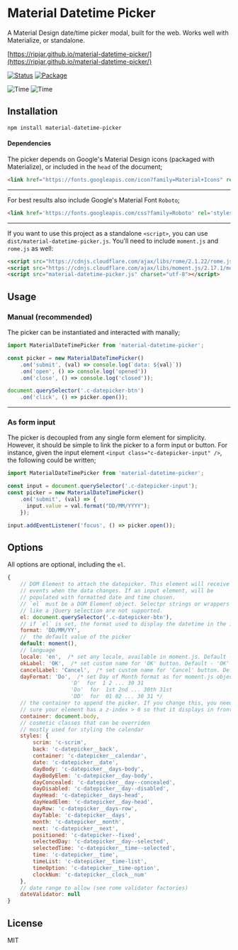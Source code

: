 # Material Datetime Picker 

A Material Design date/time picker modal, built for the web. Works well with Materialize, or standalone.

[https://ripjar.github.io/material-datetime-picker/](https://ripjar.github.io/material-datetime-picker/)

[![Status][status]](https://travis-ci.org/ripjar/material-datetime-picker) 
[![Package][npm]](https://www.npmjs.com/package/material-datetime-picker)

![Time][date] ![Time][time]

## Installation

```
npm install material-datetime-picker
```

#### Dependencies

The picker depends on Google's Material Design icons (packaged with Materialize), or included in the `head` of the document;

```html
<link href="https://fonts.googleapis.com/icon?family=Material+Icons" rel="stylesheet">
```

--- 

For best results also include Google's Material Font `Roboto`;

```html
<link href='https://fonts.googleapis.com/css?family=Roboto' rel='stylesheet' type='text/css'>
```

---

If you want to use this project as a standalone `<script>`, you can use  `dist/material-datetime-picker.js`. You'll need to include `moment.js` and `rome.js` as well:


```html
<script src="https://cdnjs.cloudflare.com/ajax/libs/rome/2.1.22/rome.js"></script>
<script src="https://cdnjs.cloudflare.com/ajax/libs/moment.js/2.17.1/moment.js"></script>
<script src="material-datetime-picker.js" charset="utf-8"></script>
```

## Usage

### Manual (recommended)

The picker can be instantiated and interacted with manally;
    
```javascript
import MaterialDateTimePicker from 'material-datetime-picker';

const picker = new MaterialDateTimePicker()
    .on('submit', (val) => console.log(`data: ${val}`))
    .on('open', () => console.log('opened'))
    .on('close', () => console.log('closed'));

document.querySelector('.c-datepicker-btn')
    .on('click', () => picker.open());        
```

---

### As form input

The picker is decoupled from any single form element for simplicity. However, it should be simple to link the picker to a form input or button. For instance, given the input element `<input class="c-datepicker-input" />`, the following could be written;
    
```javascript
import MaterialDateTimePicker from 'material-datetime-picker';

const input = document.querySelector('.c-datepicker-input');
const picker = new MaterialDateTimePicker()
    .on('submit', (val) => {
      input.value = val.format("DD/MM/YYYY");
    });

input.addEventListener('focus', () => picker.open());      
```

## Options
    
All options are optional, including the `el`.

```javascript
{
    // DOM Element to attach the datepicker. This element will receive 
    // events when the data changes. If an input element, will be 
    // populated with formatted date and time chosen.
    // `el` must be a DOM Element object. Selectpr strings or wrappers
    // like a jQuery selection are not supported.
    el: document.querySelector('.c-datepicker-btn'),
    // if `el` is set, the format used to display the datetime in the input, 
    format: 'DD/MM/YY', 
    //  the default value of the picker
    default: moment(),
    // language
    locale: 'en',  /* set any locale, available in moment.js. Default - english */
    okLabel: 'OK',  /* set custom name for 'OK' button. Default - 'OK' */
    cancelLabel: 'Cancel',  /* set custom name for 'Cancel' button. Default - 'Cancel' */
    dayFormat: 'Do',  /* set Day of Month format as for moment.js object. Default - 'Do'
                    'D'  for  1 2 ... 30 31
                    'Do'  for  1st 2nd ... 30th 31st
                    'DD'  for  01 02 ... 30 31 */
    // the container to append the picker. If you change this, you need to make
    // sure your element has a z-index > 0 so that it displays in front of the scrim.
    container: document.body,    
    // cosmetic classes that can be overriden
    // mostly used for styling the calendar
    styles: {
        scrim: 'c-scrim',
        back: 'c-datepicker__back',
        container: 'c-datepicker__calendar',
        date: 'c-datepicker__date',
        dayBody: 'c-datepicker__days-body',
        dayBodyElem: 'c-datepicker__day-body',
        dayConcealed: 'c-datepicker__day--concealed',
        dayDisabled: 'c-datepicker__day--disabled',
        dayHead: 'c-datepicker__days-head',
        dayHeadElem: 'c-datepicker__day-head',
        dayRow: 'c-datepicker__days-row',
        dayTable: 'c-datepicker__days',
        month: 'c-datepicker__month',
        next: 'c-datepicker__next',
        positioned: 'c-datepicker--fixed',
        selectedDay: 'c-datepicker__day--selected',
        selectedTime: 'c-datepicker__time--selected',
        time: 'c-datepicker__time',
        timeList: 'c-datepicker__time-list',
        timeOption: 'c-datepicker__time-option',
        clockNum: 'c-datepicker__clock__num'
    },
    // date range to allow (see rome validator factories)
    dateValidator: null       
}
```

## License

MIT


[date]: https://github.com/ripjar/material-datepicker/raw/master/demo/date.png "Date select image"
[time]: https://github.com/ripjar/material-datepicker/raw/master/demo/time.png "Time select image"
[status]: https://api.travis-ci.org/ripjar/material-datetime-picker.svg "Build Status"
[npm]: https://img.shields.io/npm/v/material-datetime-picker.svg "Package"

